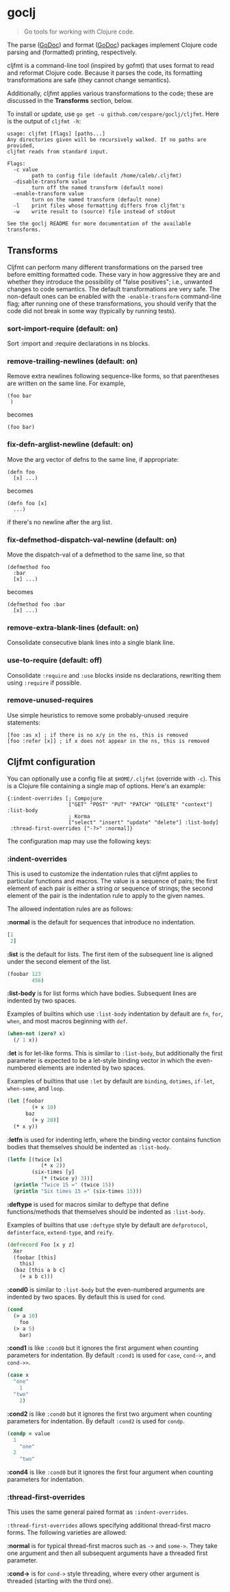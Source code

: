 # goclj

> Go tools for working with Clojure code.

The parse ([GoDoc](http://godoc.org/github.com/cespare/goclj/parse)) and format
([GoDoc](http://godoc.org/github.com/cespare/goclj/format)) packages implement
Clojure code parsing and (formatted) printing, respectively.

cljfmt is a command-line tool (inspired by gofmt) that uses format to read and
reformat Clojure code. Because it parses the code, its formatting
transformations are safe (they cannot change semantics).

Additionally, cljfmt applies various transformations to the code; these are
discussed in the **Transforms** section, below.

To install or update, use `go get -u github.com/cespare/goclj/cljfmt`. Here is
the output of `cljfmt -h`:

```
usage: cljfmt [flags] [paths...]
Any directories given will be recursively walked. If no paths are provided,
cljfmt reads from standard input.

Flags:
  -c value
        path to config file (default /home/caleb/.cljfmt)
  -disable-transform value
        turn off the named transform (default none)
  -enable-transform value
        turn on the named transform (default none)
  -l    print files whose formatting differs from cljfmt's
  -w    write result to (source) file instead of stdout

See the goclj README for more documentation of the available transforms.
```

## Transforms

Cljfmt can perform many different transformations on the parsed tree before
emitting formatted code. These vary in how aggressive they are and whether they
introduce the possibility of "false positives"; i.e., unwanted changes to
code semantics. The default transformations are very safe. The non-default ones
can be enabled with the `-enable-transform` command-line flag; after running one
of these transformations, you should verify that the code did not break in some
way (typically by running tests).

### sort-import-require (default: on)

Sort :import and :require declarations in ns blocks.


### remove-trailing-newlines (default: on)

Remove extra newlines following sequence-like forms, so that parentheses are written on the same
line. For example,

    (foo bar
     )

becomes

    (foo bar)

### fix-defn-arglist-newline (default: on)

Move the arg vector of defns to the same line, if appropriate:

    (defn foo
      [x] ...)

becomes

    (defn foo [x]
      ...)

if there's no newline after the arg list.

### fix-defmethod-dispatch-val-newline (default: on)

Move the dispatch-val of a defmethod to the same line, so that

    (defmethod foo
      :bar
      [x] ...)

becomes

    (defmethod foo :bar
      [x] ...)

### remove-extra-blank-lines (default: on)

Consolidate consecutive blank lines into a single blank line.

### use-to-require (default: off)

Consolidate `:require` and `:use` blocks inside ns declarations, rewriting them
using `:require` if possible.

### remove-unused-requires

Use simple heuristics to remove some probably-unused :require statements:

    [foo :as x] ; if there is no x/y in the ns, this is removed
    [foo :refer [x]] ; if x does not appear in the ns, this is removed

## Cljfmt configuration

You can optionally use a config file at `$HOME/.cljfmt` (override with `-c`).
This is a Clojure file containing a single map of options. Here's an example:

```
{:indent-overrides [; Compojure
                    ["GET" "POST" "PUT" "PATCH" "DELETE" "context"] :list-body
                    ; Korma
                    ["select" "insert" "update" "delete"] :list-body]
 :thread-first-overrides ["-?>" :normal]}
```

The configuration map may use the following keys:

### :indent-overrides

This is used to customize the indentation rules that cljfmt applies to
particular functions and macros. The value is a sequence of pairs; the first
element of each pair is either a string or sequence of strings; the second
element of the pair is the indentation rule to apply to the given names.

The allowed indentation rules are as follows:

**:normal** is the default for sequences that introduce no indentation.

``` clojure
[1
 2]
```

**:list** is the default for lists. The first item of the subsequent line is
aligned under the second element of the list.

``` clojure
(foobar 123
        456)
```

**:list-body** is for list forms which have bodies. Subsequent lines are
indented by two spaces.

Examples of builtins which use `:list-body` indentation by default are `fn`,
`for`, `when`, and most macros beginning with `def`.

``` clojure
(when-not (zero? x)
  (/ 1 x))
```

**:let** is for let-like forms. This is similar to `:list-body`, but
additionally the first parameter is expected to be a let-style binding vector in
which the even-numbered elements are indented by two spaces.

Examples of builtins that use `:let` by default are `binding`, `dotimes`,
`if-let`, `when-some`, and `loop`.

``` clojure
(let [foobar
        (+ x 10)
      baz
        (+ y 20)]
  (* x y))
```

**:letfn** is used for indenting letfn, where the binding vector contains
function bodies that themselves should be indented as `:list-body`.

``` clojure
(letfn [(twice [x]
           (* x 2))
        (six-times [y]
           (* (twice y) 3))]
  (println "Twice 15 =" (twice 15))
  (println "Six times 15 =" (six-times 15)))
```

**:deftype** is used for macros similar to deftype that define
functions/methods that themselves should be indented as `:list-body`.

Examples of builtins that use `:deftype` style by default are `defprotocol`,
`definterface`, `extend-type`, and `reify`.

``` clojure
(defrecord Foo [x y z]
  Xer
  (foobar [this]
    this)
  (baz [this a b c]
    (+ a b c)))
```

**:cond0** is similar to `:list-body` but the even-numbered arguments are
indented by two spaces. By default this is used for `cond`.

``` clojure
(cond
  (> a 10)
    foo
  (> a 5)
    bar)
```

**:cond1** is like `:cond0` but it ignores the first argument when counting
parameters for indentation. By default `:cond1` is used for `case`, `cond->`,
and `cond->>`.

``` clojure
(case x
  "one"
    1
  "two"
    2)
```

**:cond2** is like `:cond0` but it ignores the first two argument when counting
parameters for indentation. By default `:cond2` is used for `condp`.

``` clojure
(condp = value
  1
    "one"
  2
    "two"
```

**:cond4** is like `:cond0` but it ignores the first four argument when counting
parameters for indentation.

### :thread-first-overrides

This uses the same general paired format as `:indent-overrides`.

`:thread-first-overrides` allows specifying additional thread-first macro forms.
The following varieties are allowed:

**:normal** is for typical thread-first macros such as `->` and `some->`. They
take one argument and then all subsequent arguments have a threaded first
parameter.

**:cond->** is for `cond->` style threading, where every other argument is
threaded (starting with the third one).
